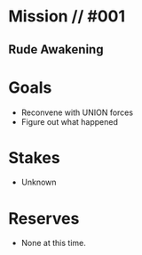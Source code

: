 # Mission // #001
## Rude Awakening
# Goals
- Reconvene with UNION forces
- Figure out what happened


# Stakes
- Unknown

# Reserves
- None at this time.